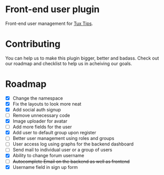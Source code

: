 # Front-end user plugin

Front-end user management for [Tux Tips](https://tux-tips.com).

# Contributing

You can help us to make this plugin bigger, better and badass. Check out our roadmap and checklist to help us in acheiving our goals.

# Roadmap

- [x] Change the namespace
- [x] Fix the layouts to look more neat
- [x] Add social auth signup
- [ ] Remove unnecessary code
- [x] Image uploader for avatar
- [ ] Add more fields for the user
- [x] Add user to default group upon register
- [ ] Better user management using roles and groups
- [ ] User access log using graphs for the backend dashboard
- [ ] Send mail to individual user or a group of users
- [x] Ability to change forum username
- [ ] ~~Autocomplete Email on the backend as well as frontend~~
- [x] Username field in sign up form
